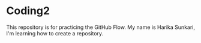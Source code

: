 # Coding2
This repository is for practicing the GitHub Flow.
My name is Harika Sunkari, I'm learning how to create a repository.
